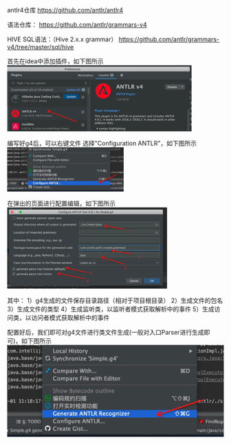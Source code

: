 
antlr4仓库
https://github.com/antlr/antlr4

语法仓库：
https://github.com/antlr/grammars-v4

HIVE SQL语法：（Hive 2.x.x grammar）
https://github.com/antlr/grammars-v4/tree/master/sql/hive
 

首先在idea中添加插件，如下图所示
![](doc/idea_antlr_plugin.png)

编写好g4后，可以右键文件
选择"Configuration ANTLR"，如下图所示
![](doc/g4_config_0.png)

在弹出的页面进行配置编辑，如下图所示
![](doc/g4_config.png)

其中：
1）g4生成的文件保存目录路径（相对于项目根目录）
2）生成文件的包名
3）生成文件的类型
4）生成监听类，以监听者模式获取解析中的事件
5）生成访问类，以访问者模式获取解析中的事件

配置好后，我们即可对g4文件进行类文件生成(一般对入口Parser进行生成即可)，如下图所示
![](doc/g4_generate.png)